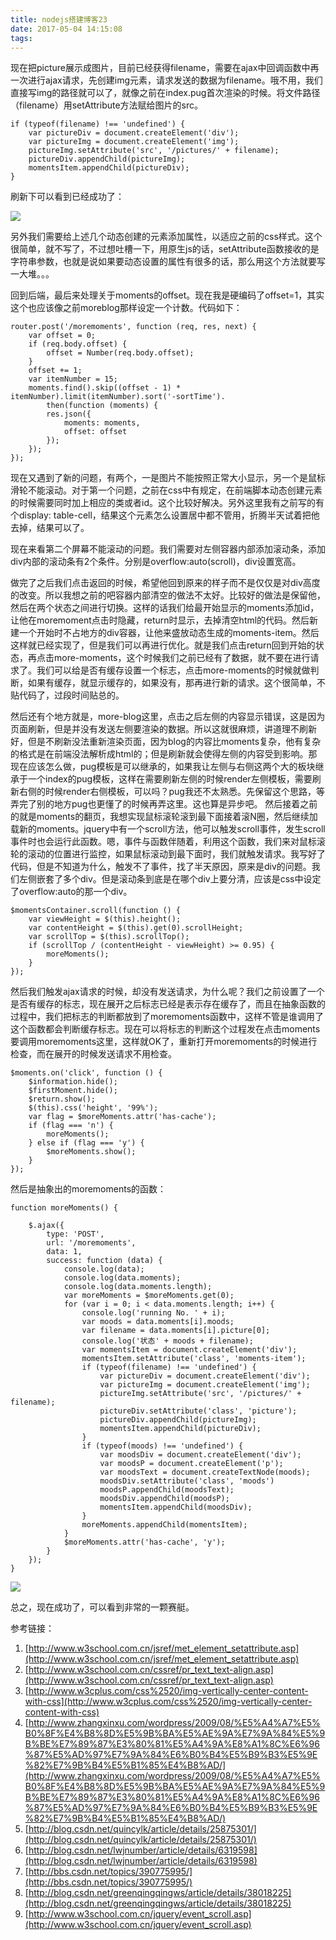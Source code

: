 ```yaml
---
title: nodejs搭建博客23
date: 2017-05-04 14:15:08
tags:
---
```



现在把picture展示成图片，目前已经获得filename，需要在ajax中回调函数中再一次进行ajax请求，先创建img元素，请求发送的数据为filename。哦不用，我们直接写img的路径就可以了，就像之前在index.pug首次渲染的时候。将文件路径（filename）用setAttribute方法赋给图片的src。

    if (typeof(filename) !== 'undefined') {
        var pictureDiv = document.createElement('div');
        var pictureImg = document.createElement('img');
        pictureImg.setAttribute('src', '/pictures/' + filename);
        pictureDiv.appendChild(pictureImg);
        momentsItem.appendChild(pictureDiv);
    }
刷新下可以看到已经成功了：

![](http://i.imgur.com/vrzPUew.png)

另外我们需要给上述几个动态创建的元素添加属性，以适应之前的css样式。这个很简单，就不写了，不过想吐槽一下，用原生js的话，setAttribute函数接收的是字符串参数，也就是说如果要动态设置的属性有很多的话，那么用这个方法就要写一大堆。。。

回到后端，最后来处理关于moments的offset。现在我是硬编码了offset=1，其实这个也应该像之前moreblog那样设定一个计数。代码如下：

	router.post('/moremoments', function (req, res, next) {
	    var offset = 0;
	    if (req.body.offset) {
	        offset = Number(req.body.offset);
	    }
	    offset += 1;
	    var itemNumber = 15;
	    moments.find().skip((offset - 1) * itemNumber).limit(itemNumber).sort('-sortTime').
	        then(function (moments) {
	        res.json({
	            moments: moments,
	            offset: offset
	        });
	    });
	});

现在又遇到了新的问题，有两个，一是图片不能按照正常大小显示，另一个是鼠标滑轮不能滚动。对于第一个问题，之前在css中有规定，在前端脚本动态创建元素的时候需要同时加上相应的类或者id。这个比较好解决。另外这里我有之前写的有个display: table-cell，结果这个元素怎么设置居中都不管用，折腾半天试着把他去掉，结果可以了。

现在来看第二个屏幕不能滚动的问题。我们需要对左侧容器内部添加滚动条，添加div内部的滚动条有2个条件。分别是overflow:auto(scroll)，div设置宽高。

做完了之后我们点击返回的时候，希望他回到原来的样子而不是仅仅是对div高度的改变。所以我想之前的吧容器内部清空的做法不太好。比较好的做法是保留他，然后在两个状态之间进行切换。这样的话我们给最开始显示的moments添加id，让他在moremoment点击时隐藏，return时显示，去掉清空html的代码。然后新建一个开始时不占地方的div容器，让他来盛放动态生成的moments-item。然后这样就已经实现了，但是我们可以再进行优化。就是我们点击return回到开始的状态，再点击more-moments，这个时候我们之前已经有了数据，就不要在进行请求了。我们可以给是否有缓存设置一个标志，点击more-moments的时候就做判断，如果有缓存，就显示缓存的，如果没有，那再进行新的请求。这个很简单，不贴代码了，过段时间贴总的。

然后还有个地方就是，more-blog这里，点击之后左侧的内容显示错误，这是因为页面刷新，但是并没有发送左侧要渲染的数据。所以这就很麻烦，讲道理不刷新好，但是不刷新没法重新渲染页面，因为blog的内容比moments复杂，他有复杂的格式是在前端没法解析成html的；但是刷新就会使得左侧的内容受到影响。那现在应该怎么做，pug模板是可以继承的，如果我让左侧与右侧这两个大的板块继承于一个index的pug模板，这样在需要刷新左侧的时候render左侧模板，需要刷新右侧的时候render右侧模板，可以吗？pug我还不太熟悉。先保留这个思路，等弄完了别的地方pug也更懂了的时候再弄这里。这也算是异步吧。
然后接着之前的就是moments的翻页，我想实现鼠标滚轮滚到最下面接着滚N圈，然后继续加载新的moments。jquery中有一个scroll方法，他可以触发scroll事件，发生scroll事件时也会运行此函数。嗯，事件与函数伴随着，利用这个函数，我们来对鼠标滚轮的滚动的位置进行监控，如果鼠标滚动到最下面时，我们就触发请求。我写好了代码，但是不知道为什么，触发不了事件，找了半天原因，原来是div的问题。我们左侧嵌套了多个div。但是滚动条到底是在哪个div上要分清，应该是css中设定了overflow:auto的那一个div。

    $momentsContainer.scroll(function () {
        var viewHeight = $(this).height();
        var contentHeight = $(this).get(0).scrollHeight;
        var scrollTop = $(this).scrollTop();
        if (scrollTop / (contentHeight - viewHeight) >= 0.95) {
            moreMoments();
        }
    });

然后我们触发ajax请求的时候，却没有发送请求，为什么呢？我们之前设置了一个是否有缓存的标志，现在展开之后标志已经是表示存在缓存了，而且在抽象函数的过程中，我们把标志的判断都放到了moremoments函数中，这样不管是谁调用了这个函数都会判断缓存标志。现在可以将标志的判断这个过程发在点击moments要调用moremoments这里，这样就OK了，重新打开moremoments的时候进行检查，而在展开的时候发送请求不用检查。

    $moments.on('click', function () {
        $information.hide();
        $firstMoment.hide();
        $return.show();
        $(this).css('height', '99%');
        var flag = $moreMoments.attr('has-cache');
        if (flag === 'n') {
            moreMoments();
        } else if (flag === 'y') {
            $moreMoments.show();
        }
    });

然后是抽象出的moremoments的函数：

    function moreMoments() {

        $.ajax({
            type: 'POST',
            url: '/moremoments',
            data: 1,
            success: function (data) {
                console.log(data);
                console.log(data.moments);
                console.log(data.moments.length);
                var moreMoments = $moreMoments.get(0);
                for (var i = 0; i < data.moments.length; i++) {
                    console.log('running No. ' + i);
                    var moods = data.moments[i].moods;
                    var filename = data.moments[i].picture[0];
                    console.log('状态' + moods + filename);
                    var momentsItem = document.createElement('div');
                    momentsItem.setAttribute('class', 'moments-item');
                    if (typeof(filename) !== 'undefined') {
                        var pictureDiv = document.createElement('div');
                        var pictureImg = document.createElement('img');
                        pictureImg.setAttribute('src', '/pictures/' + filename);
                        pictureDiv.setAttribute('class', 'picture');
                        pictureDiv.appendChild(pictureImg);
                        momentsItem.appendChild(pictureDiv);
                    }
                    if (typeof(moods) !== 'undefined') {
                        var moodsDiv = document.createElement('div');
                        var moodsP = document.createElement('p');
                        var moodsText = document.createTextNode(moods);
                        moodsDiv.setAttribute('class', 'moods')
                        moodsP.appendChild(moodsText);
                        moodsDiv.appendChild(moodsP);
                        momentsItem.appendChild(moodsDiv);
                    }
                    moreMoments.appendChild(momentsItem);
                }
                $moreMoments.attr('has-cache', 'y');
            }
        });
    }

![](http://i.imgur.com/PnZ9trN.png)

总之，现在成功了，可以看到非常的一颗赛艇。




参考链接：

1. [http://www.w3school.com.cn/jsref/met_element_setattribute.asp](http://www.w3school.com.cn/jsref/met_element_setattribute.asp)
2. [http://www.w3school.com.cn/cssref/pr_text_text-align.asp](http://www.w3school.com.cn/cssref/pr_text_text-align.asp)
3. [http://www.w3cplus.com/css%2520/img-vertically-center-content-with-css](http://www.w3cplus.com/css%2520/img-vertically-center-content-with-css)
4. [http://www.zhangxinxu.com/wordpress/2009/08/%E5%A4%A7%E5%B0%8F%E4%B8%8D%E5%9B%BA%E5%AE%9A%E7%9A%84%E5%9B%BE%E7%89%87%E3%80%81%E5%A4%9A%E8%A1%8C%E6%96%87%E5%AD%97%E7%9A%84%E6%B0%B4%E5%B9%B3%E5%9E%82%E7%9B%B4%E5%B1%85%E4%B8%AD/](http://www.zhangxinxu.com/wordpress/2009/08/%E5%A4%A7%E5%B0%8F%E4%B8%8D%E5%9B%BA%E5%AE%9A%E7%9A%84%E5%9B%BE%E7%89%87%E3%80%81%E5%A4%9A%E8%A1%8C%E6%96%87%E5%AD%97%E7%9A%84%E6%B0%B4%E5%B9%B3%E5%9E%82%E7%9B%B4%E5%B1%85%E4%B8%AD/)
5. [http://blog.csdn.net/quincylk/article/details/25875301/](http://blog.csdn.net/quincylk/article/details/25875301/)
6. [http://blog.csdn.net/lwjnumber/article/details/6319598](http://blog.csdn.net/lwjnumber/article/details/6319598)
7. [http://bbs.csdn.net/topics/390775995/](http://bbs.csdn.net/topics/390775995/)
8. [http://blog.csdn.net/greenqingqingws/article/details/38018225](http://blog.csdn.net/greenqingqingws/article/details/38018225)
9. [http://www.w3school.com.cn/jquery/event_scroll.asp](http://www.w3school.com.cn/jquery/event_scroll.asp)